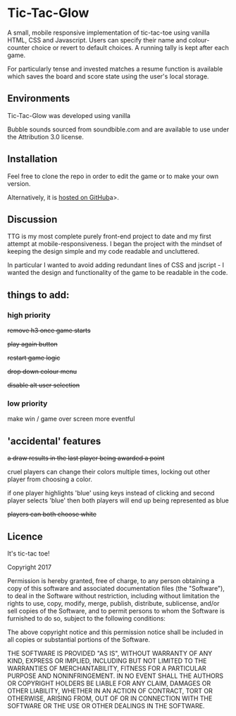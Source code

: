 
# Tic-Tac-Glow
A small, mobile responsive implementation of tic-tac-toe using vanilla HTML, CSS and Javascript. Users can specify their name and colour-counter choice or revert to default choices. A running tally is kept after each game. 

For particularly tense and invested matches a resume function is available which saves the board and score state using the user's local storage. 

## Environments
Tic-Tac-Glow was developed using vanilla

Bubble sounds sourced from soundbible.com and are available to use under the Attribution 3.0 license.

## Installation
Feel free to clone the repo in order to edit the game or to make your own version.

Alternatively, it is <a href="https://adrianmancusp.github.io/tic-tac-glow/">hosted on GitHub</a>a>.

## Discussion
TTG is my most complete purely front-end project to date and my first attempt at mobile-responsiveness. I began the project with the mindset of keeping the design simple and my code readable and uncluttered. 

In particular I wanted to avoid adding redundant lines of CSS and jscript - I wanted the design and functionality of the game to be readable in the code. 

## things to add:

### high priority
~~remove h3 once game starts~~

~~play again button~~  

~~restart game logic~~

~~drop down colour menu~~

 ~~disable alt user selection~~


### low priority
make win / game over screen more eventful


## 'accidental' features
~~a draw results in the last player being awarded a point~~

cruel players can change their colors multiple times, locking
out other player from choosing a color.

if one player highlights 'blue' using keys instead of clicking and second player selects 'blue' then both players will end up being represented as blue

~~players can both choose white~~

## Licence

It's tic-tac toe! 

Copyright 2017

Permission is hereby granted, free of charge, to any person obtaining a copy of this software and associated documentation files (the "Software"), to deal in the Software without restriction, including without limitation the rights to use, copy, modify, merge, publish, distribute, sublicense, and/or sell copies of the Software, and to permit persons to whom the Software is furnished to do so, subject to the following conditions:

The above copyright notice and this permission notice shall be included in all copies or substantial portions of the Software.

THE SOFTWARE IS PROVIDED "AS IS", WITHOUT WARRANTY OF ANY KIND, EXPRESS OR IMPLIED, INCLUDING BUT NOT LIMITED TO THE WARRANTIES OF MERCHANTABILITY, FITNESS FOR A PARTICULAR PURPOSE AND NONINFRINGEMENT. IN NO EVENT SHALL THE AUTHORS OR COPYRIGHT HOLDERS BE LIABLE FOR ANY CLAIM, DAMAGES OR OTHER LIABILITY, WHETHER IN AN ACTION OF CONTRACT, TORT OR OTHERWISE, ARISING FROM, OUT OF OR IN CONNECTION WITH THE SOFTWARE OR THE USE OR OTHER DEALINGS IN THE SOFTWARE.
